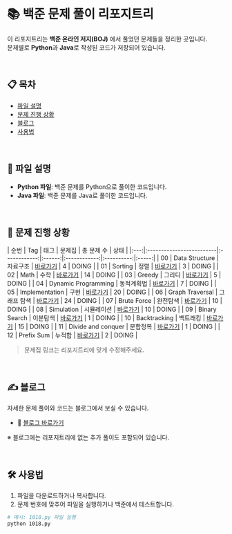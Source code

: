 # 📚 백준 문제 풀이 리포지트리

이 리포지트리는 **백준 온라인 저지(BOJ)** 에서 풀었던 문제들을 정리한 곳입니다.  
문제별로 **Python**과 **Java**로 작성된 코드가 저장되어 있습니다.

<br>

## 📋 목차
- [파일 설명](#파일-설명)
- [문제 진행 상황](#문제-진행-상황)
- [블로그](#블로그)
- [사용법](#사용법)

<br>

## 📂 파일 설명
- **Python 파일**: 백준 문제를 Python으로 풀이한 코드입니다.
- **Java 파일**: 백준 문제를 Java로 풀이한 코드입니다.

<br>

## 🏃 문제 진행 상황

| 순번 | Tag                     | 태그         | 문제집 | 총 문제 수 | 상태  |
|:---:|:-------------------------|:------------:|:------:|:------------:|:----------:|:-----:|
| 00  | Data Structure            | 자료구조     | [바로가기](#) | 4 | DOING |
| 01  | Sorting                   | 정렬         | [바로가기](#) | 3 | DOING |
| 02  | Math                      | 수학         | [바로가기](#) | 14 | DOING |
| 03  | Greedy                    | 그리디       | [바로가기](#) | 5 | DOING |
| 04  | Dynamic Programming       | 동적계획법   | [바로가기](#) | 7 | DOING |
| 05  | Implementation            | 구현         | [바로가기](#) | 20 | DOING |
| 06  | Graph Traversal           | 그래프 탐색  | [바로가기](#) | 24 | DOING |
| 07  | Brute Force               | 완전탐색     | [바로가기](#) | 10 | DOING |
| 08  | Simulation                | 시뮬레이션   | [바로가기](#) | 10 | DOING |
| 09  | Binary Search             | 이분탐색     | [바로가기](#) | 1 | DOING |
| 10  | Backtracking              | 백트래킹     | [바로가기](#) | 15 | DOING |
| 11  | Divide and conquer        | 분합정복     | [바로가기](#) | 1 | DOING |
| 12  | Prefix Sum                | 누적합      | [바로가기](#) | 2 | DOING |

> 문제집 링크는 리포지트리에 맞게 수정해주세요.

<br>

## ✍ 블로그

자세한 문제 풀이와 코드는 블로그에서 보실 수 있습니다.

- 🔗 [블로그 바로가기](https://minalgorithm.tistory.com/)

※ 블로그에는 리포지트리에 없는 추가 풀이도 포함되어 있습니다.

<br>

## 🛠 사용법

1. 파일을 다운로드하거나 복사합니다.
2. 문제 번호에 맞추어 파일을 실행하거나 백준에서 테스트합니다.

```bash
# 예시: 1018.py 파일 실행
python 1018.py
